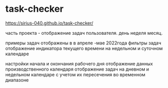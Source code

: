 # task-checker
https://sirius-040.github.io/task-checker/

часть проекта - отображение задач пользователя. день неделя месяц.

примеры задач отображены в в апреле -мае 2022года
фильтры задач
отображение индикатора текущего времени на недельном и суточном календаре

настройки начала и окончания рабочего дня
отображение данных производственного календаря
отображение задач на дневном и недельном календаре с учетом их пересечения во временном диапазоне
